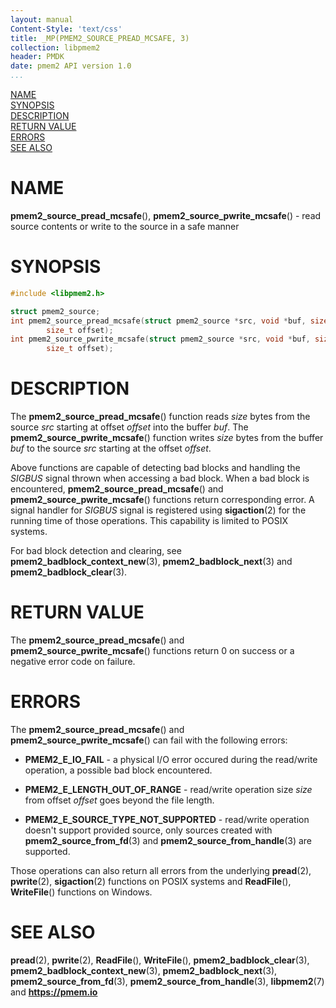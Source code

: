 ```yaml
---
layout: manual
Content-Style: 'text/css'
title: _MP(PMEM2_SOURCE_PREAD_MCSAFE, 3)
collection: libpmem2
header: PMDK
date: pmem2 API version 1.0
...
```


[comment]: <> (SPDX-License-Identifier: BSD-3-Clause)
[comment]: <> (Copyright 2021, Intel Corporation)

[comment]: <> (pmem2_source_pread_mcsafe.3 -- man page for libpmem2 machine safe read/write operations)

[NAME](#name)<br />
[SYNOPSIS](#synopsis)<br />
[DESCRIPTION](#description)<br />
[RETURN VALUE](#return-value)<br />
[ERRORS](#errors)<br />
[SEE ALSO](#see-also)<br />

# NAME #

**pmem2_source_pread_mcsafe**(), **pmem2_source_pwrite_mcsafe**() - read source
contents or write to the source in a safe manner

# SYNOPSIS #

```c
#include <libpmem2.h>

struct pmem2_source;
int pmem2_source_pread_mcsafe(struct pmem2_source *src, void *buf, size_t size,
		size_t offset);
int pmem2_source_pwrite_mcsafe(struct pmem2_source *src, void *buf, size_t size,
		size_t offset);
```

# DESCRIPTION #

The **pmem2_source_pread_mcsafe**() function reads *size* bytes from the source *src*
starting at offset *offset* into the buffer *buf*.
The **pmem2_source_pwrite_mcsafe**() function writes *size* bytes from the buffer *buf*
to the source *src* starting at the offset *offset*.

Above functions are capable of detecting bad blocks and handling the *SIGBUS* signal thrown
when accessing a bad block. When a bad block is encountered, **pmem2_source_pread_mcsafe**()
and **pmem2_source_pwrite_mcsafe**() functions return corresponding error. A signal handler
for *SIGBUS* signal is registered using **sigaction**(2) for the running time of those operations.
This capability is limited to POSIX systems.

For bad block detection and clearing, see **pmem2_badblock_context_new**(3),
**pmem2_badblock_next**(3) and **pmem2_badblock_clear**(3).

# RETURN VALUE #

The **pmem2_source_pread_mcsafe**() and **pmem2_source_pwrite_mcsafe**() functions
return 0 on success or a negative error code on failure.

# ERRORS #

The **pmem2_source_pread_mcsafe**() and **pmem2_source_pwrite_mcsafe**() can fail
with the following errors:

* **PMEM2_E_IO_FAIL** - a physical I/O error occured during the read/write operation,
a possible bad block encountered.

* **PMEM2_E_LENGTH_OUT_OF_RANGE** - read/write operation size *size* from
offset *offset* goes beyond the file length.

* **PMEM2_E_SOURCE_TYPE_NOT_SUPPORTED** - read/write operation doesn't support
provided source, only sources created with **pmem2_source_from_fd**(3) and
**pmem2_source_from_handle**(3) are supported.

Those operations can also return all errors from the underlying **pread**(2),
**pwrite**(2), **sigaction**(2) functions on POSIX systems and **ReadFile**(),
**WriteFile**() functions on Windows.

# SEE ALSO #

**pread**(2), **pwrite**(2), **ReadFile**(), **WriteFile**(),
**pmem2_badblock_clear**(3), **pmem2_badblock_context_new**(3),
**pmem2_badblock_next**(3), **pmem2_source_from_fd**(3),
**pmem2_source_from_handle**(3),
**libpmem2**(7) and **<https://pmem.io>**
